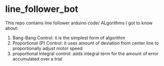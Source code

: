 # line_follower_bot
This repo contains line follower arduino code/
ALgorithms I got to know about:
1. Bang-Bang Control:
   it is the simplest form of algorithm
2. Proportional (P) Control:
   it uses amount of deviation from center line to proportionally adjust motor speed
3. proportional integral control:
   adds integral term for the amount of error accumulated over a trial
